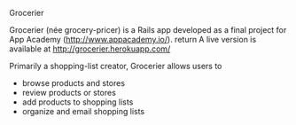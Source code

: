 Grocerier

Grocerier (née grocery-pricer) is a Rails app developed
as a final project for App Academy (http://www.appacademy.io/).  return
A live version is available at http://grocerier.herokuapp.com/

Primarily a shopping-list creator, Grocerier allows users to
* browse products and stores
* review products or stores
* add products to shopping lists
* organize and email shopping lists


